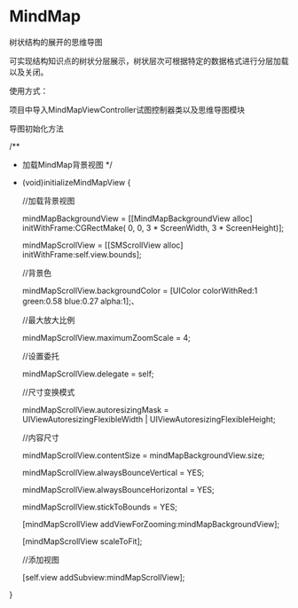 # MindMap

树状结构的展开的思维导图

可实现结构知识点的树状分层展示，树状层次可根据特定的数据格式进行分层加载以及关闭。

使用方式：

项目中导入MindMapViewController试图控制器类以及思维导图模块

导图初始化方法

/**
 *  加载MindMap背景视图
 */
- (void)initializeMindMapView
{
    
    //加载背景视图

    mindMapBackgroundView = [[MindMapBackgroundView alloc] initWithFrame:CGRectMake( 0, 0, 3 * ScreenWidth, 3 * ScreenHeight)];
    
    mindMapScrollView = [[SMScrollView alloc] initWithFrame:self.view.bounds];
   
    //背景色
    
    mindMapScrollView.backgroundColor = [UIColor colorWithRed:1 green:0.58 blue:0.27 alpha:1];、
    
    //最大放大比例
    
    mindMapScrollView.maximumZoomScale = 4;
    
    //设置委托
    
    mindMapScrollView.delegate = self;
    
    //尺寸变换模式
    
    mindMapScrollView.autoresizingMask = UIViewAutoresizingFlexibleWidth | UIViewAutoresizingFlexibleHeight;
    
    //内容尺寸
    
    mindMapScrollView.contentSize = mindMapBackgroundView.size;
    
    mindMapScrollView.alwaysBounceVertical = YES;
    
    mindMapScrollView.alwaysBounceHorizontal = YES;
    
    mindMapScrollView.stickToBounds = YES;
    
    [mindMapScrollView addViewForZooming:mindMapBackgroundView];
    
    [mindMapScrollView scaleToFit];
    
    
    //添加视图
    
    [self.view addSubview:mindMapScrollView];
    
}
